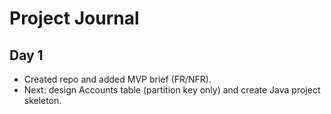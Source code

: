 # Project Journal

## Day 1
- Created repo and added MVP brief (FR/NFR).
- Next: design Accounts table (partition key only) and create Java project skeleton.